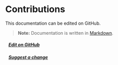 
# Contributions

This documentation can be edited on GitHub.

> **Note:** Documentation is written in [Markdown](https://www.markdownguide.org/).

##### <i class="mdi mdi-github"></i>&nbsp;&nbsp;&nbsp;[**Edit on GitHub**](https://github.com/chronoscan-capture/ChronoLite-docs.git)  

##### <i class="mdi mdi-comment-edit-outline"></i>&nbsp;&nbsp;&nbsp;[**Suggest a change**](https://github.com/chronoscan-capture/ChronoLite-docs/issues/new?title=Suggested%20Change%20to%20%22ChronoLite%20documentation%22&body=%3C%21--%20Describe%20how%20you%20would%20improve%20the%20documentation%20here%20--%3E)



